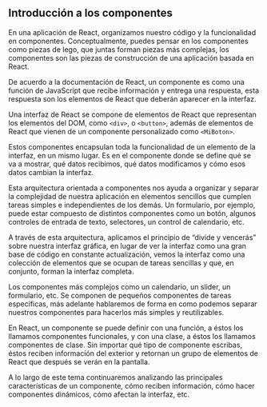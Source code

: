 ## Introducción a los componentes


En una aplicación de React, organizamos nuestro código y la funcionalidad en componentes. Conceptualmente, puedes pensar en los componentes como piezas de lego, que juntas forman piezas más complejas, los componentes son las piezas de construcción de una aplicación basada en React.

De acuerdo a la documentación de React, un componente es como una función de JavaScript que recibe información y entrega una respuesta, esta respuesta son los elementos de React que deberán aparecer en la interfaz.

Una interfaz de React se compone de elementos de React que representan los elementos del DOM, como 
```<div>```, o ```<button>```, además de elementos de React que vienen de un componente personalizado como ```<MiBoton>```.

Estos componentes encapsulan toda la funcionalidad de un elemento de la interfaz, en un mismo lugar. Es en el componente donde se define qué se va a mostrar, qué datos recibimos, qué datos modificamos y cómo esos datos cambian la interfaz.

Esta arquitectura orientada a componentes nos ayuda a organizar y separar la complejidad de nuestra aplicación en elementos sencillos que cumplen tareas simples e independientes de los demás. Un formulario, por ejemplo, puede estar compuesto de distintos componentes como un botón, algunos controles de entrada de texto, selectores, un control de calendario, etc.

A través de esta arquitectura, aplicamos el principio de “divide y vencerás” sobre nuestra interfaz gráfica, en lugar de ver la interfaz como una gran base de código en constante actualización, vemos la interfaz como una colección de elementos que se ocupan de tareas sencillas y que, en conjunto, forman la interfaz completa.

Los componentes más complejos como un calendario, un slider, un formulario, etc. Se componen de pequeños componentes de tareas específicas, más adelante hablaremos de forma en como podemos separar nuestros componentes para hacerlos más simples y reutilizables.

En React, un componente se puede definir con una función, a éstos los llamamos componentes funcionales, y con una clase, a éstos los llamamos componentes de clase. Sin importar qué tipo de componente escribas, éstos reciben información del exterior y retornan un grupo de elementos de React que después se verán en la pantalla.

A lo largo de este tema continuaremos analizando las principales características de un componente, cómo reciben información, cómo hacer componentes dinámicos, cómo afectan la interfaz, etc.
